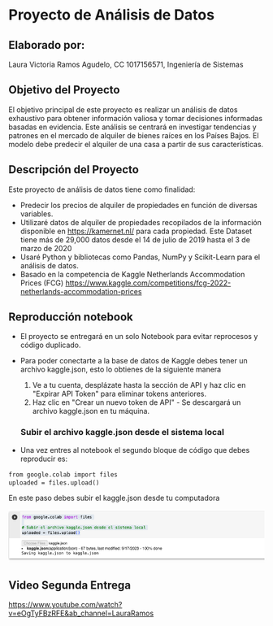 # Proyecto de Análisis de Datos

## Elaborado por:

Laura Victoria Ramos Agudelo, CC 1017156571, Ingeniería de Sistemas

## Objetivo del Proyecto

El objetivo principal de este proyecto es realizar un análisis de datos exhaustivo para obtener información valiosa y tomar decisiones informadas basadas en evidencia. Este análisis se centrará en investigar tendencias y patrones en el mercado de alquiler de bienes raíces en los Países Bajos. El modelo debe predecir el alquiler de una casa a partir de sus características.

## Descripción del Proyecto

Este proyecto de análisis de datos tiene como finalidad:

- Predecir los precios de alquiler de propiedades en función de diversas variables.
- Utilizaré datos de alquiler de propiedades recopilados de la información disponible en https://kamernet.nl/ para cada propiedad. Este Dataset tiene más de 29,000 datos desde el 14 de julio de 2019 hasta el 3 de marzo de 2020
- Usaré Python y bibliotecas como Pandas, NumPy y Scikit-Learn para el análisis de datos.
- Basado en la competencia de Kaggle Netherlands Accommodation Prices (FCG) https://www.kaggle.com/competitions/fcg-2022-netherlands-accommodation-prices

## Reproducción notebook

- El proyecto se entregará en un solo Notebook para evitar reprocesos y código duplicado.
- Para poder conectarte a la base de datos de Kaggle debes tener un archivo kaggle.json, esto lo obtienes de la siguiente manera

  1. Ve a tu cuenta, desplázate hasta la sección de API y haz clic en "Expirar API Token" para eliminar tokens anteriores.
  2. Haz clic en "Crear un nuevo token de API" - Se descargará un archivo kaggle.json en tu máquina.

  ### Subir el archivo kaggle.json desde el sistema local

- Una vez entres al notebook el segundo bloque de código que debes reproducir es:

```
from google.colab import files
uploaded = files.upload()
```

En este paso debes subir el kaggle.json desde tu computadora

![ejemplo de subir kaggle.json](image.png)

## Video Segunda Entrega

https://www.youtube.com/watch?v=eOgTyFBzRFE&ab_channel=LauraRamos
